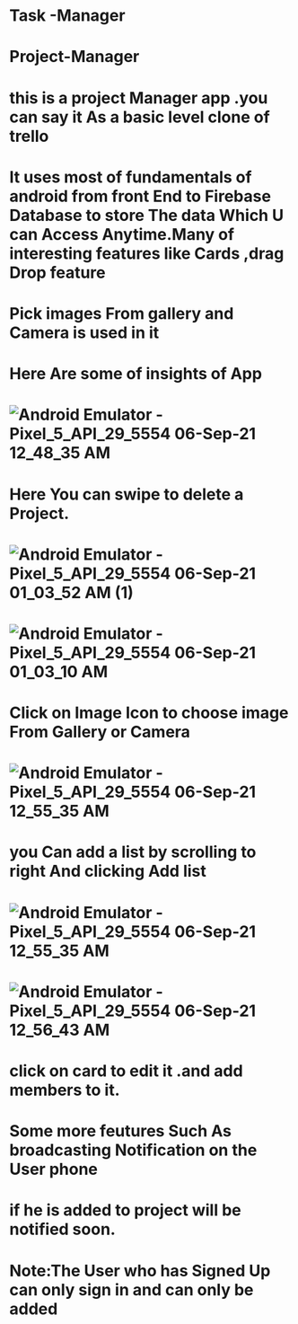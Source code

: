 # Task -Manager
# Project-Manager
# this is a project Manager app .you can say it As a basic level clone of trello

# It uses most of fundamentals of android from front End to Firebase Database to store The data Which U can Access Anytime.Many of interesting features like Cards ,drag Drop feature

 # Pick images From gallery and Camera is used in it

# Here Are some of insights of App



# ![Android Emulator - Pixel_5_API_29_5554 06-Sep-21 12_48_35 AM](https://user-images.githubusercontent.com/89447707/132139777-1f1ab83a-c91a-46bf-81a0-ecab5bf5c8b5.jpg)
# Here You can swipe to delete a Project. 

# ![Android Emulator - Pixel_5_API_29_5554 06-Sep-21 01_03_52 AM (1)](https://user-images.githubusercontent.com/89447707/132139831-cae5d604-0c5d-4b7d-b19d-138e21325158.jpg)

# ![Android Emulator - Pixel_5_API_29_5554 06-Sep-21 01_03_10 AM](https://user-images.githubusercontent.com/89447707/132139843-2feea1ba-b498-4596-955d-619f40dfa6aa.jpg)
# Click on Image Icon to choose image From Gallery or Camera
# ![Android Emulator - Pixel_5_API_29_5554 06-Sep-21 12_55_35 AM](https://user-images.githubusercontent.com/89447707/132139864-4e5554af-a2c0-4235-b3d4-52c84846df01.jpg)

# you Can add a list by scrolling to right And clicking Add list

# ![Android Emulator - Pixel_5_API_29_5554 06-Sep-21 12_55_35 AM](https://user-images.githubusercontent.com/89447707/132139879-0b794d40-21eb-4e26-b656-11237fa42308.jpg)

# ![Android Emulator - Pixel_5_API_29_5554 06-Sep-21 12_56_43 AM](https://user-images.githubusercontent.com/89447707/132139887-34676eb3-c7c1-4d4f-99f0-acd2200144ef.jpg)


# click on card to edit it .and add members to it.



# Some more feutures Such As broadcasting Notification on the User phone
# if he is added to project will be notified soon.
# Note:The User who has Signed Up can only sign in and can only be added
